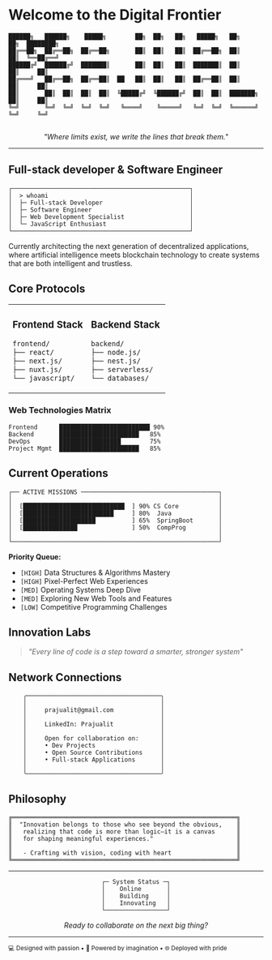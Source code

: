 # Welcome to the Digital Frontier

```
██████╗   ██████╗    █████╗        ██╗  ██╗   ██╗   █████╗   ██╗       ██╗  ████████╗
██╔══██╗  ██╔══██╗  ██╔══██╗       ██║  ██║   ██║  ██╔══██╗  ██║       ██║  ╚══██╔══╝
██████╔╝  ██████╔╝  ███████║       ██║  ██║   ██║  ███████║  ██║       ██║     ██║   
██╔═══╝   ██╔══██╗  ██╔══██║  ██   ██║  ██║   ██║  ██╔══██║  ██║       ██║     ██║   
██║       ██║  ██║  ██║  ██║  ╚█████╔╝  ╚██████╔╝  ██║  ██║  ███████╗  ██║     ██║   
╚═╝       ╚═╝  ╚═╝  ╚═╝  ╚═╝   ╚════╝    ╚═════╝   ╚═╝  ╚═╝  ╚══════╝  ╚═╝     ╚═╝   
                                                                     
```

<div align="center">
<i>"Where limits exist, we write the lines that break them."</i>
</div>

---

##  Full-stack developer & Software Engineer

```
┌─────────────────────────────────────────────────┐
│  > whoami                                       │
│  ├─ Full-stack Developer                        │
│  ├─ Software Engineer                           │
│  ├─ Web Development Specialist                  │
│  └─ JavaScript Enthusiast                       │
└─────────────────────────────────────────────────┘
```

Currently architecting the next generation of decentralized applications, where artificial intelligence meets blockchain technology to create systems that are both intelligent and trustless.

##  Core Protocols

<table>
<tr>
<td width="50%">

###  **Frontend Stack**
```bash
frontend/
├── react/
├── next.js/
├── nuxt.js/
└── javascript/
```

</td>
<td width="50%">

###  **Backend Stack**
```bash
backend/
├── node.js/
├── nest.js/
├── serverless/
└── databases/
```

</td>
</tr>
</table>

###  **Web Technologies Matrix**
```
Frontend      █████████████████████████ 90%
Backend       ██████████████████████   85%
DevOps        █████████████████        75%
Project Mgmt  ██████████████████████   85%
```

##  Current Operations

```
┌── ACTIVE MISSIONS ──────────────────────────────────────┐
│                                                         │
│  [████████████████████████████  ] 90% CS Core           │
│  [█████████████████████████     ] 80%  Java             │
│  [████████████████████          ] 65%  SpringBoot       │
│  [███████████████               ] 50%  CompProg         │
│                                                         │
└─────────────────────────────────────────────────────────┘
```

**Priority Queue:**
- `[HIGH]` Data Structures & Algorithms Mastery
- `[HIGH]` Pixel-Perfect Web Experiences
- `[MED]`  Operating Systems Deep Dive
- `[MED]`  Exploring New Web Tools and Features
- `[LOW]`  Competitive Programming Challenges

##  Innovation Labs

> *"Every line of code is a step toward a smarter, stronger system"*

##  Network Connections

```ascii
    ╭─────────────────────────────────────╮
    │                                     │
    │     prajualit@gmail.com             │
    │                                     │
    │     LinkedIn: Prajualit             │
    │                                     │
    │     Open for collaboration on:      │
    │     • Dev Projects                  │
    │     • Open Source Contributions     │
    │     • Full-stack Applications       │
    │                                     │
    ╰─────────────────────────────────────╯
```

##  Philosophy

```
╔══════════════════════════════════════════════════════════════╗
║  "Innovation belongs to those who see beyond the obvious,    ║
║   realizing that code is more than logic—it is a canvas      ║
║   for shaping meaningful experiences."                       ║
║                                                              ║
║   - Crafting with vision, coding with heart                  ║
╚══════════════════════════════════════════════════════════════╝
```

---

<div align="center">

```
┌─ System Status ─┐
│    Online       │
│    Building     │
│    Innovating   │
└─────────────────┘
```

*Ready to collaborate on the next big thing?*

</div>

---

<sub>💻 Designed with passion • 🚀 Powered by imagination • 🌐 Deployed with pride</sub>
